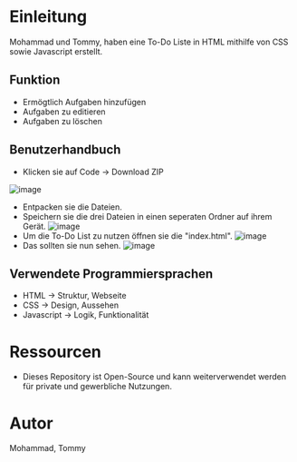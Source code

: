 # Einleitung
Mohammad und Tommy, haben eine To-Do Liste in HTML mithilfe von CSS sowie Javascript erstellt. 

## Funktion
- Ermögtlich Aufgaben hinzufügen
- Aufgaben zu editieren
- Aufgaben zu löschen

## Benutzerhandbuch
- Klicken sie auf Code -> Download ZIP

![image](https://github.com/Sxynte/todolist/assets/81096340/adce6c28-0185-4bfd-8261-1b11d9c901c3)
- Entpacken sie die Dateien.
- Speichern sie die drei Dateien in einen seperaten Ordner auf ihrem Gerät.
![image](https://github.com/Sxynte/todolist/assets/81096340/7bdc1a2d-f1e9-430c-8dbd-621534f85216)
- Um die To-Do List zu nutzen öffnen sie die "index.html".
![image](https://github.com/Sxynte/todolist/assets/81096340/909ec40f-4c26-41e9-8592-f586ceadbdd3)
- Das sollten sie nun sehen.
![image](https://github.com/Sxynte/todolist/assets/81096340/92eb7a8f-3501-4920-86d4-2c143ec9ffb7)

## Verwendete Programmiersprachen
- HTML -> Struktur, Webseite
- CSS -> Design, Aussehen
- Javascript -> Logik, Funktionalität

# Ressourcen
- Dieses Repository ist Open-Source und kann weiterverwendet werden für private und gewerbliche Nutzungen.

# Autor
Mohammad, Tommy
